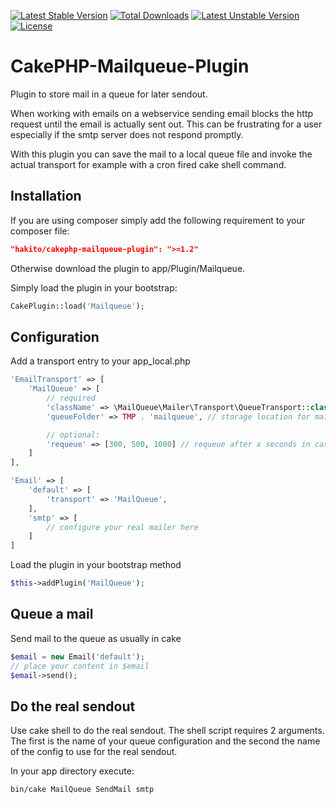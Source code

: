 [![Latest Stable Version](https://poser.pugx.org/hakito/cakephp-mailqueue-plugin/v/stable.svg)](https://packagist.org/packages/hakito/cakephp-mailqueue-plugin) [![Total Downloads](https://poser.pugx.org/hakito/cakephp-mailqueue-plugin/downloads.svg)](https://packagist.org/packages/hakito/cakephp-mailqueue-plugin) [![Latest Unstable Version](https://poser.pugx.org/hakito/cakephp-mailqueue-plugin/v/unstable.svg)](https://packagist.org/packages/hakito/cakephp-mailqueue-plugin) [![License](https://poser.pugx.org/hakito/cakephp-mailqueue-plugin/license.svg)](https://packagist.org/packages/hakito/cakephp-mailqueue-plugin)

CakePHP-Mailqueue-Plugin
========================

Plugin to store mail in a queue for later sendout.

When working with emails on a webservice sending email blocks the http request until the email is actually sent out. This can be frustrating for a user especially if the smtp server does not respond promptly.

With this plugin you can save the mail to a local queue file and invoke the actual transport for example with a cron fired cake shell command.

Installation
-------------

If you are using composer simply add the following requirement to your composer file:

```json
"hakito/cakephp-mailqueue-plugin": ">=1.2"
```

Otherwise download the plugin to app/Plugin/Mailqueue.

Simply load the plugin in your bootstrap:

```php
CakePlugin::load('Mailqueue');
```

Configuration
-------------

Add a transport entry to your app_local.php

```php
'EmailTransport' => [
    'MailQueue' => [
        // required
        'className' => \MailQueue\Mailer\Transport\QueueTransport::class,
        'queueFolder' => TMP . 'mailqueue', // storage location for mailqueue

        // optional:
        'requeue' => [300, 500, 1000] // requeue after x seconds in case of an error
    ]
],

'Email' => [
    'default' => [
        'transport' => 'MailQueue',
    ],
    'smtp' => [
        // configure your real mailer here
    ]
]
```

Load the plugin in your bootstrap method

```php
$this->addPlugin('MailQueue');
```

Queue a mail
------------

Send mail to the queue as usually in cake

```php
$email = new Email('default');
// place your content in $email
$email->send();
```

Do the real sendout
-------------------

Use cake shell to do the real sendout. The shell script requires 2 arguments. The first is the name of your queue configuration and the second the name of the config to use for the real sendout.

In your app directory execute:

```sh
bin/cake MailQueue SendMail smtp
```
